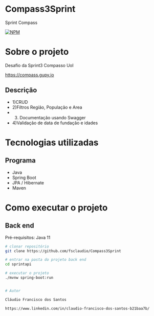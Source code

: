 # Compass3Sprint
Sprint Compass

[![NPM](https://img.shields.io/npm/l/react)](https://github.com/fsclaudio/sds3-venda/blob/main/LICENSE) 

# Sobre o projeto

Desafio da Sprint3 Compasso Uol

https://compass.gupy.io

## Descrição 

- 1)CRUD 
- 2)Filtros Região, População e Area
- 3) Documentação usando Swagger
- 4)Validação de data de fundação e idades


# Tecnologias utilizadas
## Programa
- Java
- Spring Boot
- JPA / Hibernate
- Maven
# Como executar o projeto

## Back end
Pré-requisitos: Java 11

```bash
# clonar repositório
git clone https://github.com/fsclaudio/Compass3Sprint

# entrar na pasta do projeto back end
cd sprintapi

# executar o projeto
./mvnw spring-boot:run


# Autor

Cláudio Francisco dos Santos

https://www.linkedin.com/in/claudio-francisco-dos-santos-b21baa7b/
